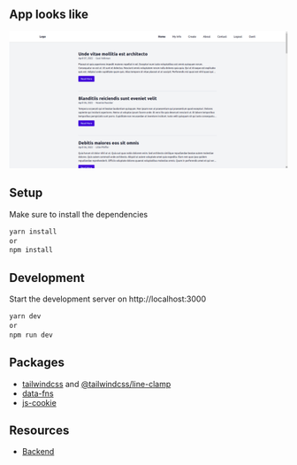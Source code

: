 
## App looks like
![alt](screen.png)
## Setup

Make sure to install the dependencies

```bash
yarn install
or
npm install
```

## Development

Start the development server on http://localhost:3000

```bash
yarn dev
or
npm run dev
```

## Packages
* [tailwindcss](https://tailwindcss.com/) and [@tailwindcss/line-clamp](https://github.com/tailwindlabs/tailwindcss-line-clamp)
* [data-fns](https://date-fns.org/docs/Getting-Started)
* [js-cookie](https://github.com/js-cookie/js-cookie)
  
## Resources

* [Backend](https://github.com/davitlabadze/vuex3-blog-backend.git)